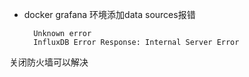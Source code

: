 
- docker grafana 环境添加data sources报错

		Unknown error
		InfluxDB Error Response: Internal Server Error

关闭防火墙可以解决